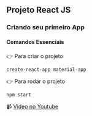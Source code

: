 ## Projeto React JS

### Criando seu primeiro App

#### Comandos Essenciais
:point_right: Para criar o projeto
```javascript=
create-react-app material-app
```
:point_right: Para rodar o projeto
```javascript=
npm start
```

:video_camera: [Video no Youtube](https://www.youtube.com/watch?v=DSU2Z4Z88Uo)